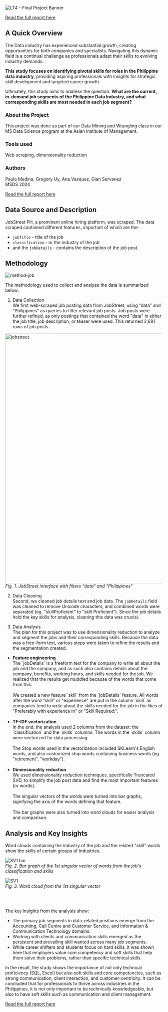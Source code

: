 ![LT4 - Final Project Banner](https://github.com/helloanavee/data-skills-analysis/assets/15902153/3352cd8e-dc02-43af-b14a-9e1fdf43e88d)

[Read the full report here](https://helloanavee.github.io/data-skills-analysis/data-skills.html)

## A Quick Overview
The Data industry has experienced substantial growth, creating opportunities for both companies and specialists. Navigating this dynamic field is a continual challenge as professionals adapt their skills to evolving industry demands.

**This study focuses on identifying pivotal skills for roles in the Philippine data industry**, providing aspiring professionals with insights for strategic skill development and targeted career growth. 

Ultimately, this study aims to address the question: **What are the current, in-demand job segments of the Philippine Data Industry, and what corresponding skills are most needed in each job segment?**

### About the Project
This project was done as part of our Data Mining and Wrangling class in our MS Data Science program at the Asian Institute of Management.

### Tools used
Web scraping, dimensionality reduction

### Authors
Paulo Medina, Gregory Uy, Ana Vasquez, Gian Servanez
<br> MSDS 2024

[Read the full report here](https://helloanavee.github.io/data-skills-analysis/data-skills.html)

## Data Source and Description
JobStreet PH, a prominent online hiring platform, was scraped. The data scraped contained different features, important of which are the:
- `jobTitle` - title of the job
- `classification` - or the industry of the job
- and the `jobDetails` - contains the description of the job post.

## Methodology
![method-job](https://github.com/helloanavee/data-skills-analysis/assets/15902153/208c1b52-a30b-496c-b605-abcef21ce213)
<br>

The methodology used to collect and analyze the data is summarized below:

1. Data Collection
<br> We first web-scraped job posting data from JobStreet, using “data” and “Philippines” as queries to filter relevant job posts. Job posts were further refined, as only postings that contained the word "data" in either the job title, job description, or teaser were used. This returned 2,681 rows of job posts.

<img width="797" alt="jobstreet" src="https://github.com/helloanavee/data-skills-analysis/assets/15902153/2411ad3f-f62b-4362-84e0-0cbaaf79e299">
<br><i>Fig. 1. JobStreet interface with filters "data" and "Philippines"</i>
   
2. Data Cleaning
<br> Second, we cleaned job details text and job data. The `jobDetails` field was cleaned to remove Unicode characters, and combined words were separated (eg. "skillProficient" to "skill Proficient"). Since the job details hold the key skills for analysis, cleaning this data was crucial.

3. Data Analysis
<br> The plan for this project was to use dimensionality reduction to analyze and segment the jobs and their corresponding skills. Because the data was a free-form text, various steps were taken to refine the results and the segmentation created.
<ul>
   <li> <b>Feature engineering</b>
   <br> The `jobDetails` is a freeform text for the company to write all about the job and the company, and as such also contains details about the company, benefits, working hours, and skills needed for the job. We realized that the results get muddled because of the words that come from this.
   <br>
   <br> We created a new feature `skill` from the `jobDetails` feature. All words after the word "skill" or "experience" are put in the column `skill` as companies tend to write about the skills needed for the job in the likes of "Preferably with experience in" or "Skill Required:".
   </li>
   <br>
   <li> <b>TF-IDF vectorization</b>
   <br> In the end, the analysis used 2 columns from the dataset: the `classification` and the `skills` columns. The words in the `skills` column were vectorized for data processing.
   <br>
   <br> The Stop words used in the vectorization included SKLearn's English words, and also customized stop words containing business words (eg. "retirement", "workday").
   </li>
   <br>
   <li> <b>Dimensionality reduction</b>
   <br> We used dimensionality reduction techniques, specifically Truncated SVD, to simplify the job post data and find the most important features (or words).
   <br>
   <br> The singular vectors of the words were turned into bar graphs, signifying the axis of the words defining that feature.
   <br>
   <br> The bar graphs were also turned into word clouds for easier analysis and comparison.
   </li>
</ul>

## Analysis and Key Insights
Word clouds containing the industry of the job and the related "skill" words show the skills of certain groups of industries. 

![SV1 bar](https://github.com/helloanavee/data-skills-analysis/assets/15902153/327ec4f9-d4ca-487b-90e3-2efdbaa9422a)
<br><i>Fig. 2. Bar graph of the 1st singular vector of words from the job's classification and skills</i>

![SV1](https://github.com/helloanavee/data-skills-analysis/assets/15902153/725247f7-2a64-45e0-b898-590b9b57e456)
<br><i>Fig. 3. Word cloud from the 1st singular vector</i>

<br>
<br>

The key insights from the analysis show:
- The primary job segments in data-related positions emerge from the Accounting, Call Centre and Customer Service, and Information & Communication Technology domains.
- Working with clients and communication skills emerged as the persistent and prevailing skill wanted across many job segments.
- While career shifters and students focus on hard skills, it was shown here that employers value core competency and soft skills that help them solve their problems, rather than specific technical skills.

In the result, the study shows the importance of not only technical proficiency (SQL, Excel) but also soft skills and core competencies, such as strong communication, client interaction, and customer-centricity. It can be concluded that for professionals to thrive across industries in the Philippines, it is not only important to be technically knowledgeable, but also to have soft skills such as communication and client management.

[Read the full report here](https://helloanavee.github.io/data-skills-analysis/data-skills.html)

